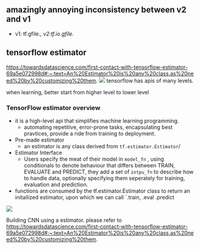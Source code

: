 ## amazingly annoying inconsistency between v2 and v1

- v1: tf.gfile.*,   v2:tf.io.gfile.*



## tensorflow estimator
https://towardsdatascience.com/first-contact-with-tensorflow-estimator-69a5e072998d#:~:text=An%20Estimator%20is%20any%20class,as%20need%20by%20customizing%20them.
<img src="https://miro.medium.com/max/1400/1*8e8Aq_GlJFy8tGuZx1F2IA.png">
tensorflow has apis of many levels.

when learning, better start from higher level to lower level

### TensorFlow estimator overview
 - it is a high-level api that simplifies machine learning programming. 
     - automating repetitive, error-prone tasks, encapsulating best pravtices, provide a ride from training to deployment.
 - Pre-made estimator
     - an estimator is any class derived from `tf.estimator.Estimator`/
 - Estimator Interface
     - Users specify the meat of their model in `model_fn` , using conditionals to denote behaviour that differs between TRAIN, EVALUATE and PREDICT, they add a set of `intpu_fn` to describe how to handle data, optionally specifying them seperately for training, evaluation and prediction.
 - functions are consumed by the tf.estimator.Estimator class to return an initailized estimator, upon which we can call `.train, .eval .predict

 <img src="https://miro.medium.com/max/1400/1*LF9lKi-LaNRwyL5lLfKRNg.png">

 Building CNN using a estimator. please refer to
 https://towardsdatascience.com/first-contact-with-tensorflow-estimator-69a5e072998d#:~:text=An%20Estimator%20is%20any%20class,as%20need%20by%20customizing%20them.